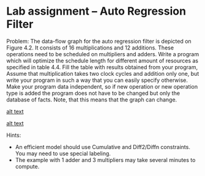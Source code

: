# Lab assignment – Auto Regression Filter

Problem:
The data-flow graph for the auto regression filter is depicted on Figure 4.2. It consists of 16 multiplications
and 12 additions. These operations need to be scheduled on multipliers and adders. Write a program which will optimize the schedule length for different amount of resources as specified in table 4.4. Fill the table with results
obtained from your program, Assume that multiplication takes two clock cycles and addition only one, but write
your program in such a way that you can easily specify otherwise. Make your program data independent, so if
new operation or new operation type is added the program does not have to be changed but only the database of
facts. Note, that this means that the graph can change.

[alt text](rsc/example.png)

[alt text](rsc/results.png)

Hints:
* An efficient model should use Cumulative and Diff2/Diffn constraints. You may need to use special
labeling.
* The example with 1 adder and 3 multipliers may take several minutes to compute.
